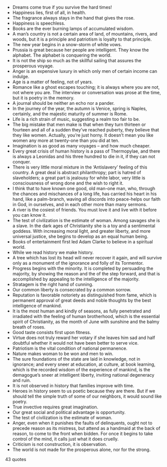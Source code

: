  - Dreams come true if you survive the hard times!
 - Happiness lies, first of all, in health.
 - The fragrance always stays in the hand that gives the rose.
 - Happiness is speechless.
 - Books are the ever burning lamps of accumulated wisdom.
 - A man’s country is not a certain area of land, of mountains, rivers, and woods, but it is a principle and patriotism is loyalty to that principle.
 - The new year begins in a snow-storm of white vows.
 - Prussia is great because her people are intelligent. They know the alphabet. The alphabet is conquering the world.
 - It is not the ship so much as the skillful sailing that assures the prosperous voyage.
 - Anger is an expensive luxury in which only men of certain income can indulge.
 - Age is a matter of feeling, not of years.
 - Romance like a ghost escapes touching; it is always where you are not, not where you are. The interview or conversation was prose at the time, but it is poetry in the memory.
 - A journal should be neither an echo nor a pander.
 - In the journey of the year, the autumn is Venice, spring is Naples, certainly, and the majestic maturity of summer is Rome.
 - Life is a rich strain of music, suggesting a realm too fair to be.
 - The big mistake that men make is that when they turn thirteen or fourteen and all of a sudden they’ve reached puberty, they believe that they like women. Actually, you’re just horny. It doesn’t mean you like women any more at twenty-one than you did at ten.
 - Imagination is as good as many voyages – and how much cheaper.
 - Every great crisis of human history is a pass of Thermopylae, and there is always a Leonidas and his three hundred to die in it, if they can not conquer.
 - There is very little moral mixture in the ‘Antislavery’ feeling of this country. A great deal is abstract philanthropy; part is hatred of slaveholders; a great part is jealousy for white labor, very little is consciousness of wrong done and the wish to right it.
 - I think that to have known one good, old man-one man, who, through the chances and mischances of a long life, has carried his heart in his hand, like a palm-branch, waving all discords into peace-helps our faith in God, in ourselves, and in each other more than many sermons.
 - A river is the cosiest of friends. You must love it and live with it before you can know it.
 - The test of civilization is the estimate of woman. Among savages she is a slave. In the dark ages of Christianity she is a toy and a sentimental goddess. With increasing moral light, and greater liberty, and more universal justice, she begins to develop as an equal human being.
 - Books of entertainment first led Adam Clarke to believe in a spiritual world.
 - While we read history we make history.
 - A tree which has lost its head will never recover it again, and will survive only as a monument of the ignorance and folly of its Tormentor.
 - Progress begins with the minority. It is completed by persuading the majority, by showing the reason and the of the step forward, and that is accomplished by appealing to the intelligence of the majority.
 - Stratagem is the right hand of cunning.
 - Our common liberty is consecrated by a common sorrow.
 - Reputation is favorable notoriety as distinguished from fame, which is permanent approval of great deeds and noble thoughts by the best intelligence of mankind.
 - It is the most human and kindly of seasons, as fully penetrated and irradiated with the feeling of human brotherhood, which is the essential spirit of Christianity, as the month of June with sunshine and the balmy breath of roses.
 - Good taste consists first upon fitness.
 - Virtue does not truly reward her votary if she leaves him sad and half doubtful whether it would not have been better to serve vice.
 - Patriotism is the vital condition of national permanence.
 - Nature makes woman to be won and men to win.
 - The sure foundations of the state are laid in knowledge, not in ignorance; and every sneer at education, at culture, at book learning, which is the recorded wisdom of the experience of mankind, is the demagogue’s sneer at intelligent liberty, inviting national degeneracy and ruin.
 - It is not observed in history that families improve with time.
 - Heroes in history seem to us poetic because they are there. But if we should tell the simple truth of some of our neighbors, it would sound like poetry.
 - True invective requires great imagination.
 - Our great social and political advantage is opportunity.
 - The test of civilization is the estimate of woman.
 - Anger, even when it punishes the faults of delinquents, ought not to precede reason as its mistress, but attend as a handmaid at the back of reason, to come to the front when bidden. For once it begins to take control of the mind, it calls just what it does cruelly.
 - Criticism is not construction, it is observation.
 - The world is not made for the prosperous alone, nor for the strong.

43 quotes